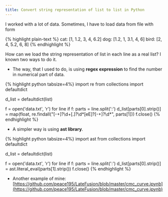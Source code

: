 ```yaml
---
title: Convert string representation of list to list in Python
---
```


I worked with a lot of data. Sometimes, I have to load data from file with form

{% highlight plain-text %}
cat: [1, 1.2, 3, 4, 6.2]
dog: [1.2, 1, 3.1, 4, 6]
bird: [2, 4, 5.2, 6, 8]
{% endhighlight %}

How can we load the string representation of list in each line as a real list? I known two ways to do it.

* The way, that I used to do, is using **regex expression** to find the number in numerical part of data. 

{% highlight python tabsize=4%}
import re
from collections import defaultdict

d_list = defaultdict(list)

f = open('data.txt', 'r')
for line if f:
	parts = line.split(':')
	d_list[parts[0].strip()] = map(float, re.findall("[-+]?\d+[\.]?\d*[eE]?[-+]?\d*", parts[1]))
f.close()
{% endhighlight %}

* A simpler way is using **ast library**.

{% highlight python tabsize=4%}
import ast
from collections import defaultdict

d_list = defaultdict(list)

f = open('data.txt', 'r')
for line if f:
	parts = line.split(':')
	d_list[parts[0].strip()] = ast.literal_eval(parts[1].strip())
f.close()
{% endhighlight %}

* Another example of mine: [https://github.com/peace195/LateFusion/blob/master/cmc_curve.ipynb](https://github.com/peace195/LateFusion/blob/master/cmc_curve.ipynb)